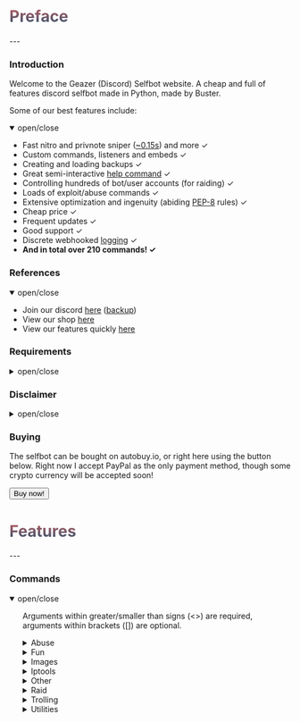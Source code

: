 <head>
    <script src="https://autobuy.io/js/embed.min.js"></script>
    <link rel="shortcut icon" href="favicon.ico" type="image/x-icon"/>
    <meta property="og:image" content="https://i.imgur.com/shO8dws.png"/>
</head>

<h1 name="top" style="background: -webkit-linear-gradient(#c45e62, #28526d); -webkit-background-clip: text; -webkit-text-fill-color: transparent;">Preface</h1>
---

<h3 name="introduction">Introduction</h3>
Welcome to the Geazer (Discord) Selfbot website. A cheap and full of features discord selfbot made in Python, made by Buster.

Some of our best features include:
<details open>
<summary>open/close</summary>
    <ul>
        <li> Fast nitro and privnote sniper (<a target="_blank" title="Snipe speeds" href="https://i.imgur.com/GZ8uR5W.png">~0.15s</a>) and more ✓ </li>
        <li> Custom commands, listeners and embeds ✓ </li>
        <li> Creating and loading backups ✓ </li>
        <li> Great semi-interactive <a target="_blank" title="Help command screenshots" href="https://imgur.com/a/MRppIAw">help command</a> ✓ </li>
        <li> Controlling hundreds of bot/user accounts (for raiding) ✓ </li>
        <li> Loads of exploit/abuse commands ✓ </li>
        <li> Extensive optimization and ingenuity (abiding <a target="_blank" title="PEP-8 definition" href="https://www.python.org/dev/peps/pep-0008/">PEP-8</a> rules) ✓ </li>
        <li> Cheap price ✓ </li>
        <li> Frequent updates ✓ </li>
        <li> Good support ✓ </li>
        <li> Discrete webhooked <a target="_blank" title="Webhook logging screenshot" href="https://i.imgur.com/8uR38X2.png">logging</a> ✓ </li>
        <li> <b>And in total over 210 commands! ✓</b> </li>
    </ul>
</details>

<h3 name="references">References</h3>
<details open>
<summary>open/close</summary>
    <ul>
        <li> Join our discord <a target="_blank" title="Support, suggestions, questions and more" href="https://discord.gg/ZGrYnNB">here</a> (<a target="_blank" title="Support, suggestions, questions and more" href="https://discord.gg/22fZqtp">backup</a>)</li>
        <li> View our shop <a target="_blank" title="My autobuy.io shop" href="https://autobuy.io/@Geazer-Selfbot/Product/a2bb2869-46d4-48af-8f49-08d842cf9dbd">here</a> </li>
        <li> View our features quickly <a target="_blank" title="Clear pastebin listing of commands" href="https://pastebin.com/raw/7f4RHTeH">here</a> </li>
    </ul>
</details>

<h3 name="requirements">Requirements</h3>
<details>
<summary>open/close</summary>
    <ul>
        <li>Python: <a target="_blank" title="Direct Python install" href="https://www.python.org/ftp/python/3.8.5/python-3.8.5-amd64.exe">Python 3.8.5</a> </li>
        <li>OS: Windows 10 (64-bit), Linux distro, MacOS </li>
        <li>Having joined <a target="_blank" title="Invite to our Discord" href="https://discord.gg/ZGrYnNB">our discord</a> </li>
        <li>Having an activation code (can be obtained after buying), is based on your HWID</li>
    </ul>
</details>

<h3 name="disclaimer">Disclaimer</h3>
<details>
<summary>open/close</summary>
    <ul>
    <li> Using a selfbot is <b>against</b> Discord's <a target="_blank" title="Discord article on Selfbots" href="https://support.discord.com/hc/en-us/articles/115002192352-Automated-user-accounts-">TOS</a>. Though I have made this selfbot very <b>discrete</b> by logging into a separate channel, and giving the option to disable embeds. You will <b>not</b> be banned,
    <b>unless</b> you get <b>reported with proof</b> (e.g screen of embed/you saying you used abusive commands). </li>
    </ul>
</details>

<h3 name="buying">Buying</h3>
The selfbot can be bought on autobuy.io, or right here using the button below. Right now I accept PayPal as the only payment method, though some crypto currency will be accepted soon!

<button class="button button" data-autobuy-product="a2bb2869-46d4-48af-8f49-08d842cf9dbd">Buy now!</button>

<h1 name="features" style="background: -webkit-linear-gradient(#c45e62, #28526d); -webkit-background-clip: text; -webkit-text-fill-color: transparent;">Features</h1>
---

<h3>Commands</h3>

<details open>
<summary> open/close </summary>
    <ul>
    <p> Arguments within greater/smaller than signs (<>) are required, arguments within brackets ([]) are optional. </p>
        <details>
        <summary> Abuse </summary>
        <ul>
        <p> Category with all abuse commands, these include discord exploits and should be used with caution </p>
            <li> charbypass ⟶  Will send a ~6000 char long message </li>
            <li> glitchdescription ⟶  Will glitch a channels topic/description by using a weird link </li>
            <li> maskmsg ⟶  Will hide a message inside another message. The last word will be the hidden word/link/mention etc </li>
            <li> bantoken ⟶  Will make a discord token invalid by uploading it to a public GitHub repo </li>
            <li> deleteaccount ⟶  Will DELETE someones discord account by using their &lt;token&gt; and &lt;password&gt; </li>
            <li> disableaccount ⟶  Will DISABLE someones discord account by using their &lt;token&gt; and &lt;password&gt; </li>
            <li> tokeninfo ⟶  Will show information about a token </li>
            <li> tokenspam ⟶  Will flash screen and changes settings of account by using its token </li>
            <li> destroyserver ⟶  Will destroy a server by banning users, deleting and creating channels/roles </li>
            <li> massban ⟶  Will attempt to ban everybody in specified &lt;guild_id&gt;, ids in [exclusions...] will be ignored </li>
            <li> masskick ⟶  Will attempt to kick everybody in specified &lt;guild_id&gt;, ids in [exclusions...] will be ignored </li>
            <li> massrename ⟶  Will attempt to rename everybody to &lt;nickname&gt; in specified &lt;guild_id&gt; </li>
            <li> crashcall ⟶  Base command for crashing calls </li>
            <ul>
                <li> stop ⟶  Will stop the callcrash. If command doesn't respond, try again in a different channel </li>
                <li> start ⟶  Will start the callcrash by rapidly changing it's voice region. Works in DMs and groupchannels </li>
            </ul>
            <li> channel ⟶  Base command for creating or removing a lot of channels in a guild </li>
            <ul>
                <li> create ⟶  Will spam create specified amount of either tc or vc with specified name </li>
                <li> remove ⟶  Will attempt to remove specified amount of channels in a guild </li>
            </ul>
            <li> role ⟶  Base command for creating or removing a lot of roles in a guild </li>
            <ul>
                <li> add ⟶  Will attempt to add &lt;amount&gt; of roles to specified member </li>
                <li> create ⟶  Will create specified amount of roles with random colour and specified name </li>
                <li> remove ⟶  Will attempt to remove specified amount of roles in a guild </li>
            </ul>
            <li> webhook ⟶  Base command for creating webhooks, spamming with webhooks and stopping that spam </li>
            <ul>
                <li> spam_start ⟶  Will spam (weak) insults with the created webhook as random guild members </li>
                <li> send2 ⟶  Will create a partial webhook from a wh URL and send messages with it </li>
                <li> delete ⟶  Will delete all webhooks on a specific channel </li>
                <li> create ⟶  Will create a webhook for the current channel, can be used to send messages with - Requires manage_webhooks </li>
                <li> delete2 ⟶  Will delete any webhook using it's URL </li>
                <li> spam_stop ⟶  Will stop the webhook spam </li>
                <li> send ⟶  Will send a message with the created webhook, works from anywhere in discord </li>
                <li> create2 ⟶  Will spam create webhooks on channels exceeding the 10 wh cap </li>
            </ul>
            <li> blocked ⟶  Base command for sending messages to blocked users </li>
            <ul>
                <li> send ⟶  Will send a message to user that is blocked </li>
                <li> setid ⟶  Will set the (DM) channel to send messages to </li>
            </ul>
            <li> email ⟶  Base command for adding emails and spamming targets with them </li>
            <ul>
                <li> remove ⟶  Will remove a email from the list of possible emails used to spam with </li>
                <li> list ⟶  Will log all the email:password email combinations </li>
                <li> spam ⟶  Will spam &lt;target&gt; with &lt;amount&gt; emails containing &lt;message&gt; </li>
                <li> add ⟶  Will add a email to the list of possible emails used to spam with </li>
            </ul>
        </ul>
        </details>
        <details>
        <summary> Fun </summary>
        <ul>
        <p> Category with fun commands, these are mostly text based </p>
            <li> rembed ⟶  Will send an embed with &lt;title&gt; and &lt;description&gt;, who's colour will change every 3 seconds </li>
            <li> worm ⟶  Will send your &lt;message&gt; &lt;amount&gt; times in the form of a wave </li>
            <li> dice ⟶  Will send a random dice image </li>
            <li> fact ⟶  Will send a random useless fact </li>
            <li> emojify ⟶  Will send a message joining your input with &lt;emote&gt; </li>
            <li> embed ⟶  Will allow you to specify certain embed parts </li>
            <li> furrify ⟶  Will convert your &lt;message&gt; into a cancerous incel message </li>
            <li> combine ⟶  Will combine &lt;word1&gt; and &lt;word2&gt; into one word </li>
            <li> novowel ⟶  Will send a &lt;message&gt; with all vowels removed from your input </li>
            <li> vowelreplace ⟶  Will send a &lt;message&gt; where it's vowels are placed with &lt;letter&gt; </li>
            <li> binary ⟶  Will convert your &lt;message&gt; to binary (1s and 0s) </li>
            <li> 1337 ⟶  Will send your &lt;message&gt; as leet (unreadable) </li>
            <li> uni ⟶  Will send bold letters for each letter/number/!? in your &lt;message&gt; </li>
            <li> gif ⟶  Will send dancing letters in gifs for each letter/number/!@$& of your &lt;message&gt; </li>
            <li> invis ⟶  Will convert each letter from your input to be invisible </li>
            <li> reverse ⟶  Will send the input &lt;message&gt; reversed </li>
            <li> ascii ⟶  Will convert your &lt;message&gt; to look like ascii art </li>
            <li> edit ⟶  Will edit &lt;message&gt; to show a new letter </li>
            <li> lmgtfy ⟶  Will send a let me google that for the &lt;message&gt; </li>
            <li> poll ⟶  Will create poll with the &lt;message&gt; </li>
            <li> 8ball ⟶  Will pick a random response from a list </li>
            <li> notfunny ⟶  Will send a not funny message (~2100 chars) </li>
            <li> editnick ⟶  Base command for editing through a nickname untill stopped </li>
            <ul>
                <li> start ⟶  Will loop through &lt;nickname&gt; and reveal a new letter every second and reset untill stopped </li>
                <li> stop ⟶  Will stop the editnick and return to the old nickname </li>
            </ul>
            <li> snipe ⟶  Will send the latest deleted message from any guild channel </li>
            <li> cyclestatus ⟶  Base command for cycling through a set of statuses periodically </li>
            <ul>
                <li> start ⟶  Will cycle trough a list of &lt;statuses&gt; and change every &lt;interval&gt; seconds untill stopped </li>
                <li> stop ⟶  Will stop the cyclestatus listener </li>
            </ul>
            <li> joke ⟶  Base command for sending jokes </li>
            <ul>
                <li> misc ⟶  Will send a random miscellaneous joke from [this website]https://sv443.net/jokeapi </li>
                <li> dark ⟶  Will send a random dark joke from [this website]https://sv443.net/jokeapi </li>
                <li> dad ⟶  Will send a random dad joke from [this website](https://icanhazdadjoke.com) </li>
                <li> pun ⟶  Will send a random pun joke from [this website]https://sv443.net/jokeapi </li>
                <li> programming ⟶  Will send a random programming related joke from [this website]https://sv443.net/jokeapi </li>
            </ul>
        </ul>
        </details>
        <details>
        <summary> Images </summary>
        <ul>
        <p> Category will all commands that allow images as input and will return a modified result </p>
            <li> whowouldwin ⟶  Will send an image with the profile pictures of &lt;user1&gt; and &lt;user2&gt; </li>
            <li> avatar ⟶  Will send a enlarged users avatar in chat </li>
            <li> spongebob ⟶  Will send an image of mocking spongebob or with &lt;message&gt; </li>
            <li> cat ⟶  Will send a random cat image </li>
            <li> dog ⟶  Will send a random dog image </li>
            <li> random_screen ⟶  Will send a random screen from prnt.sc, not guaranteed to contain anything </li>
            <li> phcomment ⟶  Will send an image containing a pornhub comment by the &lt;user&gt; saying &lt;message&gt; </li>
            <li> changemymind ⟶  Will send an image with in the change my mind meme saying &lt;message&gt; </li>
            <li> magik ⟶  Base command for magikyzing user profile pictures and other images </li>
            <ul>
                <li> user ⟶  Will send the &lt;user&gt;'s profile picture magikized with &lt;intensity&gt; </li>
                <li> image ⟶  Will send the &lt;link&gt;'s image magikized with &lt;intensity&gt; </li>
            </ul>
            <li> blurpify ⟶  Base command for blurpifying user profile pictures and other images </li>
            <ul>
                <li> user ⟶  Will send the &lt;user&gt;'s users profile picture blurpified </li>
                <li> image ⟶  Will send the &lt;link&gt;'s image blurpified </li>
            </ul>
            <li> deepfry ⟶  Base command for deepfrying user profile pictures and other images </li>
            <ul>
                <li> user ⟶  Will send the &lt;user&gt;'s profile picture deepfried </li>
                <li> image ⟶  Will send the &lt;link&gt;'s image deepfried </li>
            </ul>
            <li> tweet ⟶  Base command for sending tweets as trump or normal </li>
            <ul>
                <li> trump ⟶  Will send an image with the input text as a tweet </li>
                <li> normal ⟶  Will send an image with the input text as a tweet </li>
            </ul>
        </ul>
        </details>
        <details>
        <summary> Iptools </summary>
        <ul>
        <p> Category for all commands that have to do with IPs </p>
            <li> ipinfo ⟶  Will display information about &lt;host&gt; </li>
            <li> unshorten ⟶  Wil unshorten ad.fly, sh.st and adfoc.us links </li>
            <li> icmpping ⟶  Will ping &lt;host&gt; using ICMP packets </li>
            <li> tcpping ⟶  Will ping &lt;host&gt; on port &lt;port&gt; using TCP packets </li>
            <li> dnsresolve ⟶  Will resolve a DNS by hostname </li>
            <li> showheaders ⟶  Will show the HTTP headers that your client sends when connecting to a webserver </li>
            <li> portscan ⟶  Will scan the common ports of a &lt;host&gt; </li>
            <li> traceroute ⟶  Will determine what servers data traverses through before reaching the &lt;host&gt; </li>
            <li> maclookup ⟶  Will search for the manufacturer of a product based on it's &lt;mac&gt; address </li>
            <li> screenwebsite ⟶  Will send a screenshot of a website with the provided &lt;url&gt; </li>
            <li> proxies ⟶  Base command for sending txt files containing proxies </li>
            <ul>
                <li> socks4 ⟶  Scrapes socks4 proxies (IP:PORT) and sends the file in chat </li>
                <li> socks5 ⟶  Scrapes socks5 proxies (IP:PORT) and sends the file in chat </li>
                <li> http ⟶  Scrapes HTTP proxies (IP:PORT) and sends the file in chat </li>
                <li> https ⟶  Scrapes HTTPS proxies (IP:PORT) and sends the file in chat </li>
            </ul>
        </ul>
        </details>
        <details>
        <summary> Other </summary>
        <ul>
        <p> Category for all commands without a specific category </p>
            <li> eval ⟶  Will evaluate python code, with discord.py env variables in place </li>
            <li> fakeperson ⟶  Will generate a random person with &lt;nationality&gt; and &lt;gender&gt; </li>
            <li> metrics ⟶  Will show the top 10 most used commands by you in a graph </li>
            <li> movieinfo ⟶  Will return movie or series info by &lt;query&gt; </li>
            <li> covidinfo ⟶  Will return some data regarding the SARS-CoV-2 virus </li>
            <li> channelinfo ⟶  Will show all channels in a guild and send it to logging channel </li>
            <li> roleinfo ⟶  Will show information about the specified &lt;role&gt; </li>
            <li> serverinfo ⟶  Will display some information about a server in your logging channel </li>
            <li> userinfo ⟶  Will show the specified &lt;user&gt;s account data </li>
            <li> emojiinfo ⟶  Will list all the emotes in a server </li>
            <li> getavatars ⟶  Will scrape all avatars in a guild for the random avatars list </li>
            <li> getemojis ⟶  Will scrape all emojis from &lt;fromguildid&gt; guild and add them to &lt;toguildid&gt; guild </li>
            <li> getfiles ⟶  Will scrape &lt;limit&gt; files with the by you specified [filetypes...] in the current channel </li>
            <li> settings ⟶  Base command for changing your selfbot settings </li>
            <ul>
                <li> embed ⟶  Will enable or disable sending some command output in embeds. </li>
                <li> sniping ⟶  Will enable or disable sniping discordgifts, privnotes, tokens and giveaways </li>
            </ul>
            <li> cc ⟶  Base command for adding/removing/listing all the custom commands </li>
            <ul>
                <li> add ⟶  Will add the custom command named &lt;command_name&gt; sending &lt;content&gt; </li>
                <li> remove ⟶  Will remove the custom command named &lt;command_name&gt;  </li>
                <li> list ⟶  Will list all the custom commands </li>
            </ul>
            <li> backup ⟶  Base command for making and loading backups </li>
            <ul>
                <li> load ⟶  Sub-base command for adding backed up friends, blocking blocked users and joining servers </li>
                <ul>
                    <li> friends ⟶  Will add all friends from the backed up txt file </li>
                    <li> blocked ⟶  Will block all users from the backed up txt file </li>
                    <li> servers ⟶  Will join all servers from the backed up txt file </li>
                </ul>
                <li> make ⟶  Sub-base command for backing up friends, blocked users and joined servers </li>
                <ul>
                    <li> blocked ⟶  Will create a backup of all your blocked users in a txt file as ids </li>
                    <li> servers ⟶  Will create a backup of all your joined servers in a txt file as invites </li>
                    <li> friends ⟶  Will create a backup of all your friends in a txt file as ids </li>
                </ul>
            </ul>
        </ul>
        </details>
        <details>
        <summary> Raid </summary>
        <ul>
        <p> Category with all the raid commands, use these with caution </p>
            <li> raid ⟶  Base command for logging and and logging out all the raid accounts </li>
            <ul>
                <li> login ⟶  Will log in all the raid user accounts from the user account, they will also join your logging guild </li>
                <li> amount ⟶  Will give the amount of id:token combinations </li>
                <li> add ⟶  Will add tokens to the list of useraccounts that can be used to log in </li>
                <li> logout ⟶  Will log out all the raid user instances </li>
                <li> remove ⟶  Will remove a id:token entry from the token list by [ids...] </li>
            </ul>
        </ul>
        </details>
        <details>
        <summary> Trolling </summary>
        <ul>
        <p> Category will all trolling commands, some should be used with caution </p>
            <li> glitchzalgo ⟶  Will send a glitched zalgo message </li>
            <li> virus ⟶  Will send an editing virus message </li>
            <li> killpresident ⟶  You should use this command in a big server 😂 </li>
            <li> stfu ⟶  Will send an editing stfu message </li>
            <li> noonecares ⟶  Will send an editing no one cares message </li>
            <li> 911 ⟶  Will send an editing 911 image </li>
            <li> cum ⟶  Will send an editing masturbating image 😳 </li>
            <li> tokencalc ⟶  Will calculate someones discord token (last parts random) </li>
            <li> fakeembed ⟶  Will send your &lt;link&gt; + and embed with &lt;description&gt; and &lt;thumbnail&gt; </li>
            <li> glitchmention ⟶  Will send a &lt;length&gt; long mention looking message </li>
            <li> typing ⟶  Will make it look like you are typing indefinitely </li>
            <li> freenitro ⟶  Will send an embedded gif that if added to favourites will send the customurl gif instead. Use Discord CDN links </li>
            <li> editpos ⟶  Will send a &lt;message&gt; with glitched edited tag </li>
            <li> massping ⟶  Will massping everybody in the guild </li>
            <li> spam ⟶  Will send &lt;message&gt; &lt;amount&gt; times in a row </li>
            <li> uclone ⟶  Will copy &lt;user&gt;'s pfp/username in DM and role in a guild </li>
            <li> blank ⟶  Base command for sending ~2000 char long whitespace message </li>
            <ul>
                <li> guild ⟶  Will send a ~2000 blank after every message in a guild </li>
            </ul>
            <li> noleave ⟶  Base command for instantly adding users back after leaving a group channel </li>
            <ul>
                <li> start ⟶  Will instantly add the &lt;user&gt; back to the group channel upon leaving </li>
                <li> stop ⟶  Will allow user to leave the group channel again </li>
            </ul>
            <li> nojoin ⟶  Base command for instantly kicking a user upon being added to a group </li>
            <ul>
                <li> stop ⟶  Will allow a user to join the group again </li>
                <li> start ⟶  Will instantly kick the &lt;user&gt; from the group channel upon joining </li>
            </ul>
            <li> annoy ⟶  Base command for reacting to messages with emoji's </li>
            <ul>
                <li> user ⟶  Will react with [emojis...] to every message by &lt;user&gt; </li>
                <li> guild ⟶  Will attempt to react with [emojis...] to every message in current guild </li>
                <li> stop ⟶  Will stop all annoy listeners </li>
            </ul>
            <li> copy ⟶  Base command for copying users messages or channels messages </li>
            <ul>
                <li> user ⟶  Will copy every &lt;user&gt;'s message by default, else it will send the provided &lt;message&gt; </li>
                <li> channel ⟶  Will copy everybody in &lt;channel&gt; by default, else it will send the provided &lt;message&gt; </li>
                <li> stop ⟶  Will stop all copy listeners </li>
            </ul>
            <li> step ⟶  Base command for stepping through messages and stopping that listener </li>
            <ul>
                <li> user ⟶  Will step through &lt;message&gt; by sending it word for word after every message by &lt;user&gt; </li>
                <li> stop ⟶  Will stop all step listeners </li>
            </ul>
            <li> automute ⟶  Base command for automuting members </li>
            <ul>
                <li> start ⟶  Will automatically mute &lt;member&gt; after a unmute </li>
                <li> stop ⟶  Will stop the automute listener </li>
            </ul>
            <li> autodeafen ⟶  Base command for automuting members </li>
            <ul>
                <li> start ⟶  Will automatically deafen &lt;member&gt; after a undeafen </li>
                <li> stop ⟶  Will stop the autodeafen listener </li>
            </ul>
        </ul>
        </details>
        <details>
        <summary> Utilities </summary>
        <ul>
        <p> Category with all useful commands, this mostly includes informative actions </p>
            <li> youtubesearch ⟶  Will &lt;search&gt; for a video on YouTube by given title </li>
            <li> tobtc ⟶  Will convert provided &lt;currency&gt; to it's bitcoin equivalent </li>
            <li> charcount ⟶  Will return the amount of chars, words and paragraphs in your &lt;message&gt; </li>
            <li> btc ⟶  Will convert a bitcoin to the provided currency equivalent </li>
            <li> report ⟶  Will send a report to discord Trust & Safety </li>
            <li> commandtimer ⟶  Will use &lt;command&gt; every &lt;interval&gt; seconds &lt;amount&gt; times </li>
            <li> timer ⟶  Will count down from &lt;_time&gt; and update in an embed every &lt;interval&gt; seconds </li>
            <li> nitro ⟶  Will generate &lt;amount&gt; random discord nitro codes </li>
            <li> invite ⟶  Will generate &lt;amount&gt; random discord invites </li>
            <li> tinyurl ⟶  Will generate a tinyurl link from &lt;link&gt; </li>
            <li> charinfo ⟶  Will send info about your &lt;message&gt; unicode </li>
            <li> urban ⟶  Will search your &lt;query&gt; on urban dictionary and send definition </li>
            <li> reload ⟶  Will reload all the cogs </li>
            <li> exportchat ⟶  Will backup the latest &lt;limit&gt; messages in the current channel to a txt file </li>
            <li> declineall ⟶  Will decline all incoming friend requests </li>
            <li> viewbot ⟶  Will have &lt;amount&gt; bots viewing &lt;link&gt;, will work with ebay listings etc. </li>
            <li> google ⟶  Will search google by &lt;query&gt; and return results as links </li>
            <li> purge ⟶  Will delete &lt;amount&gt; of messages send by you (hard cap at 300), you can also specify keywords so that only messages containing them will be deleted </li>
            <li> rand ⟶  Will send a random number between &lt;num1&gt; and &lt;num2&gt; </li>
            <li> passgen ⟶  Will generate a random password that is &lt;length&gt; long </li>
            <li> logout ⟶  Will log out the self bot </li>
            <li> reboot ⟶  Will restart the selfbot, won't work with Linux </li>
            <li> reverse_search ⟶  Will reverse image search the &lt;user&gt; profile picture with google </li>
            <li> loop ⟶  Base command for looping messages </li>
            <ul>
                <li> start ⟶  Will start the loop function with the given &lt;delay&gt; and &lt;message&gt; </li>
                <li> stop ⟶  Will stop the currently playing loop function </li>
            </ul>
            <li> dstatus ⟶  Base command for changing your discord status </li>
            <ul>
                <li> streaming ⟶  Will change your status to streaming &lt;message&gt; with link &lt;stream_url&gt; </li>
                <li> playing ⟶  Will change your status playing &lt;message&gt; </li>
                <li> listening ⟶  Will change your status to listening to &lt;message&gt; </li>
                <li> watching ⟶  Will change your status to watching &lt;message&gt; </li>
            </ul>
            <li> autodel ⟶  Base command for automatically deleting any (new) messages send by you over the provided limit </li>
            <ul>
                <li> start ⟶  Will delete any messages send by you over the provided &lt;limit&gt; </li>
                <li> stop ⟶  Will stop the autodelete messages </li>
            </ul>
            <li> clistener ⟶  Base command for adding custom listeners for words, that are logged in a separate wh </li>
            <ul>
                <li> start ⟶  Will start a custom listener for specified words </li>
                <li> stop ⟶  Will stop all custom listeners </li>
            </ul>
            <li> afkmode ⟶  Base command for turning on and off afk mode which will auto reply to mentions </li>
            <ul>
                <li> start ⟶  Will start the afkmode, autoreplying to mentions with &lt;message&gt; </li>
                <li> stop ⟶  Will stop the afkmode </li>
            </ul>
            <li> pinfo ⟶  Will show the process info of your bot including cpu and memory usage, latencies and uptime </li>
            <li> invisible ⟶  Base command for making your username/pfp blank, and reverting that </li>
            <ul>
                <li> start ⟶  Will change your username and pfp to be blank </li>
                <li> stop ⟶  Will change your username and pfp back to original </li>
            </ul>
        </ul>
        </details>
    </ul>
</details>
